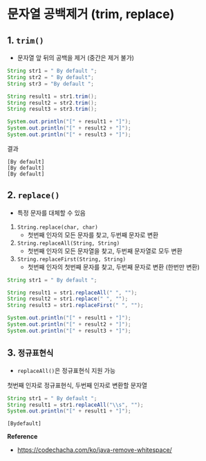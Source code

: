 # 문자열 공백제거 (trim, replace)

## 1. `trim()`

- 문자열 앞 뒤의 공백을 제거 (중간은 제거 불가)

```java
String str1 = " By default ";
String str2 = " By default";
String str3 = "By default ";

String result1 = str1.trim();
String result2 = str2.trim();
String result3 = str3.trim();

System.out.println("[" + result1 + "]");
System.out.println("[" + result2 + "]");
System.out.println("[" + result3 + "]");

```

결과
```shell
[By default]
[By default]
[By default]
```

## 2. `replace()`

- 특정 문자를 대체할 수 있음

1. `String.replace(char, char)`
   - 첫번째 인자의 모든 문자를 찾고, 두번째 문자로 변환
2. `String.replaceAll(String, String)`
   - 첫번째 인자의 모든 문자열을 찾고, 두번째 문자열로 모두 변환
3. `String.replaceFirst(String, String)`
   - 첫번째 인자의 첫번째 문자를 찾고, 두번째 문자로 변환 (한번만 변환)

```java
String str1 = " By default ";

String result1 = str1.replaceAll(" ", "");
String result2 = str1.replace(" ", "");
String result3 = str1.replaceFirst(" ", "");

System.out.println("[" + result1 + "]");
System.out.println("[" + result2 + "]");
System.out.println("[" + result3 + "]");
```

## 3. `정규표현식`

- `replaceAll()`은 정규표현식 지원 가능

첫번째 인자로 정규표현식, 두번째 인자로 변환할 문자열

```java
String str1 = " By default ";
String result1 = str1.replaceAll("\\s", "");
System.out.println("[" + result1 + "]");
```

```shell
[Bydefault]
```

**Reference**

- https://codechacha.com/ko/java-remove-whitespace/